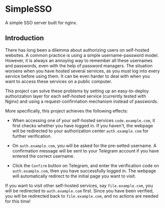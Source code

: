 # SimpleSSO
A simple SSO server built for nginx.

## Introduction
There has long been a dilemma about authorizing users on self-hosted websites. A common practice is using a simple username-password model. However, it is always an annoying way to remember all these usernames and passwords, even with the help of password managers. The situation worsens when you have hosted several services, as you must log into every service before using them. It can be even harder to deal with when you want to access these services on a public computer.

This project can solve these problems by setting up an easy-to-deploy authorization layer for each self-hosted service (currently tested with Nginx) and using a request-confirmation mechanism instead of passwords. 

More specifically, this project achieves the following effects:
- When accessing one of your self-hosted services `code.example.com`, it first checks whether you have logged in. If you haven't, the webpage will be redirected to your authorization center `auth.example.com` for further verification.

- On `auth.example.com`, you will be asked for the pre-setted username. A confirmation message will be sent to your Telegram account if you have entered the correct username.

- Click the `Confirm` button on Telegram, and enter the verification code on `auth.example.com`, then you have successfully logged in. The webpage will automatically redirect to the initial page you want to visit.

If you want to visit other self-hosted services, say `file.example.com`, you will be redirected to `auth.example.com` first. Since you have been verified, you will be redirected back to `file.example.com`, and no actions are needed for this time!